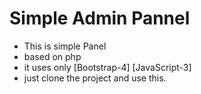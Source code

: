 # Simple Admin Pannel
- This is simple Panel 
- based on php
- it uses only  [Bootstrap-4] [JavaScript-3]
- just clone the project and use this.